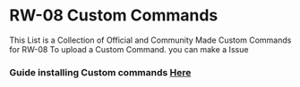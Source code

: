 # RW-08 Custom Commands
This List is a Collection of Official and Community Made Custom Commands for RW-08 
To upload a Custom Command. you can make a Issue
### Guide installing Custom commands <a href="https://sites.google.com/view/rw-08net/applications/ccommandsinjection">Here</a>
